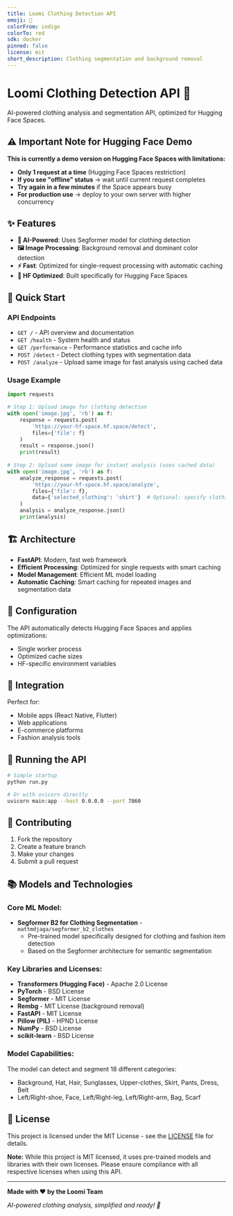 ```yaml
---
title: Loomi Clothing Detection API
emoji: 🏢
colorFrom: indigo
colorTo: red
sdk: docker
pinned: false
license: mit
short_description: Clothing segmentation and background removal
---
```


# Loomi Clothing Detection API 🚀

AI-powered clothing analysis and segmentation API, optimized for Hugging Face Spaces.

## ⚠️ **Important Note for Hugging Face Demo**

**This is currently a demo version on Hugging Face Spaces with limitations:**
- **Only 1 request at a time** (Hugging Face Spaces restriction)
- **If you see "offline" status** → wait until current request completes
- **Try again in a few minutes** if the Space appears busy
- **For production use** → deploy to your own server with higher concurrency

## ✨ Features

- **🧠 AI-Powered**: Uses Segformer model for clothing detection
- **🖼️ Image Processing**: Background removal and dominant color detection
- **⚡ Fast**: Optimized for single-request processing with automatic caching
- **🔧 HF Optimized**: Built specifically for Hugging Face Spaces

## 🚀 Quick Start

### API Endpoints

- `GET /` - API overview and documentation
- `GET /health` - System health and status
- `GET /performance` - Performance statistics and cache info
- `POST /detect` - Detect clothing types with segmentation data
- `POST /analyze` - Upload same image for fast analysis using cached data

### Usage Example

```python
import requests

# Step 1: Upload image for clothing detection
with open('image.jpg', 'rb') as f:
    response = requests.post(
        'https://your-hf-space.hf.space/detect',
        files={'file': f}
    )
    result = response.json()
    print(result)
    
# Step 2: Upload same image for instant analysis (uses cached data)
with open('image.jpg', 'rb') as f:
    analyze_response = requests.post(
        'https://your-hf-space.hf.space/analyze',
        files={'file': f},
        data={'selected_clothing': 'shirt'}  # Optional: specify clothing type
    )
    analysis = analyze_response.json()
    print(analysis)
```

## 🏗️ Architecture

- **FastAPI**: Modern, fast web framework
- **Efficient Processing**: Optimized for single requests with smart caching
- **Model Management**: Efficient ML model loading
- **Automatic Caching**: Smart caching for repeated images and segmentation data

## 🔧 Configuration

The API automatically detects Hugging Face Spaces and applies optimizations:

- Single worker process
- Optimized cache sizes
- HF-specific environment variables

## 📱 Integration

Perfect for:
- Mobile apps (React Native, Flutter)
- Web applications
- E-commerce platforms
- Fashion analysis tools

## 🚀 Running the API

```bash
# Simple startup
python run.py

# Or with uvicorn directly
uvicorn main:app --host 0.0.0.0 --port 7860
```

## 🤝 Contributing

1. Fork the repository
2. Create a feature branch
3. Make your changes
4. Submit a pull request

## 📚 Models and Technologies

### **Core ML Model:**
- **Segformer B2 for Clothing Segmentation** - `mattmdjaga/segformer_b2_clothes`
  - Pre-trained model specifically designed for clothing and fashion item detection
  - Based on the Segformer architecture for semantic segmentation

### **Key Libraries and Licenses:**
- **Transformers (Hugging Face)** - Apache 2.0 License
- **PyTorch** - BSD License
- **Segformer** - MIT License  
- **Rembg** - MIT License (background removal)
- **FastAPI** - MIT License
- **Pillow (PIL)** - HPND License
- **NumPy** - BSD License
- **scikit-learn** - BSD License

### **Model Capabilities:**
The model can detect and segment 18 different categories:
- Background, Hat, Hair, Sunglasses, Upper-clothes, Skirt, Pants, Dress, Belt
- Left/Right-shoe, Face, Left/Right-leg, Left/Right-arm, Bag, Scarf

## 📄 License

This project is licensed under the MIT License - see the [LICENSE](LICENSE) file for details.

**Note:** While this project is MIT licensed, it uses pre-trained models and libraries with their own licenses. Please ensure compliance with all respective licenses when using this API.

---

**Made with ❤️ by the Loomi Team**

*AI-powered clothing analysis, simplified and ready! 🎯*
